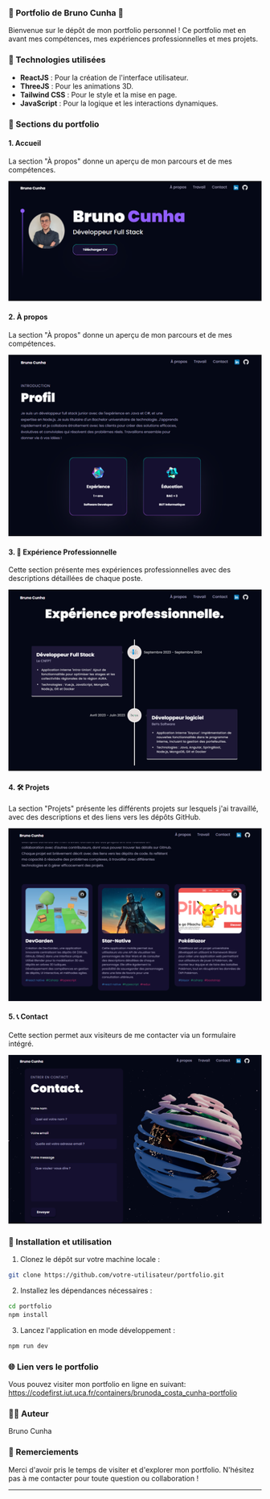### 🌟 Portfolio de Bruno Cunha 🌟

Bienvenue sur le dépôt de mon portfolio personnel ! Ce portfolio met en avant mes compétences, mes expériences professionnelles et mes projets.

### 🚀 Technologies utilisées

- **ReactJS** : Pour la création de l'interface utilisateur.
- **ThreeJS** : Pour les animations 3D.
- **Tailwind CSS** : Pour le style et la mise en page.
-  **JavaScript** : Pour la logique et les interactions dynamiques.

### 📂 Sections du portfolio


#### 1. Accueil

La section "À propos" donne un aperçu de mon parcours et de mes compétences.

![Accueil](./screenshots/home.png)

#### 2. À propos

La section "À propos" donne un aperçu de mon parcours et de mes compétences.

![À propos](./screenshots/about.png)

#### 3. 💼 Expérience Professionnelle

Cette section présente mes expériences professionnelles avec des descriptions détaillées de chaque poste.

![Expérience Professionnelle](./screenshots/experience.png)

#### 4. 🛠️ Projets

La section "Projets" présente les différents projets sur lesquels j'ai travaillé, avec des descriptions et des liens vers les dépôts GitHub.

![Projets](./screenshots/projects.png)

#### 5. 📞 Contact

Cette section permet aux visiteurs de me contacter via un formulaire intégré.

![Contact](./screenshots/contact.png)

### 🔧 Installation et utilisation

1. Clonez le dépôt sur votre machine locale :

```bash
git clone https://github.com/votre-utilisateur/portfolio.git
```

2. Installez les dépendances nécessaires :

```bash
cd portfolio
npm install
```

3. Lancez l'application en mode développement :

```bash
npm run dev
```

### 🌐 Lien vers le portfolio

Vous pouvez visiter mon portfolio en ligne en suivant: https://codefirst.iut.uca.fr/containers/brunoda_costa_cunha-portfolio

### 👨‍💻 Auteur

Bruno Cunha

### 🙏 Remerciements

Merci d'avoir pris le temps de visiter et d'explorer mon portfolio. N'hésitez pas à me contacter pour toute question ou collaboration !

---
